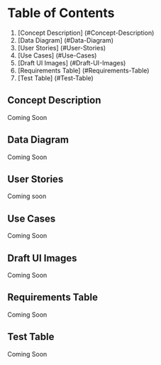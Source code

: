 # Table of Contents

1. [Concept Description] (#Concept-Description)
2. [Data Diagram] (#Data-Diagram)
3. [User Stories] (#User-Stories)
4. [Use Cases] (#Use-Cases)
5. [Draft UI Images] (#Draft-UI-Images)
6. [Requirements Table] (#Requirements-Table)
7. [Test Table] (#Test-Table)

## Concept Description
Coming Soon

## Data Diagram
Coming Soon

## User Stories
Coming soon

## Use Cases
Coming Soon

## Draft UI Images
Coming Soon

## Requirements Table
Coming Soon

## Test Table
Coming Soon
